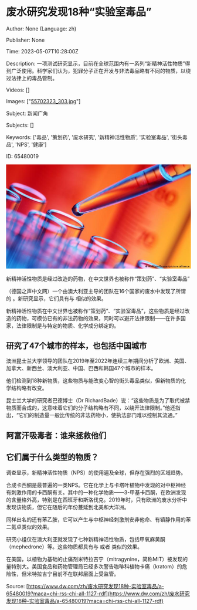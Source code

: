 # 废水研究发现18种“实验室毒品”

Author: None (Language: zh)

Publisher: None

Time: 2023-05-07T10:28:00Z

Description: 一项测试研究显示，目前在全球范围内有一系列“新精神活性物质”得到广泛使用。科学家们认为，犯罪分子正在开发与非法毒品略有不同的物质，以绕过法律上的毒品管制。

Videos: []

Images: ["[55702323_303.jpg](https://static.dw.com/image/55702323_303.jpg)"]

Subject: 新闻广角

Subjects: []

Keywords: ['毒品', '策划药', '废水研究', '新精神活性物质', '实验室毒品', '街头毒品', 'NPS', '健康']

ID: 65480019

<!--METADATA-->

[ ![](../Images/dwzh/2023-05-07T10-28-00Z/55702323_303.jpg)](https://www.dw.com/zh/overlay/image/article/65480019/55702323)

新精神活性物质是经过改造的药物，在中文世界也被称作“策划药”、“实验室毒品”

（德国之声中文网）一个由澳大利亚主导的团队在16个国家的废水中发现了所谓的 [ ](https://www.unodc.org/LSS/Page/NPS)。新研究显示，它们具有与 [ ](https://www.dw.com/zh/zh/新冠疫情改变毒品走私模式/a-53972479) 相似的效果。

新精神活性物质在中文世界也被称作“策划药”、“实验室毒品”，这些物质是经过改造的药物，可模仿已有的非法药物的效果，同时可以避开法律限制——在许多国家，法律限制是与特定的物质、化学成分绑定的。

##  **研究了47个城市的样本，也包括中国城市**

澳洲昆士兰大学领导的团队在2019年至2022年连续三年期间分析了欧洲、美国、加拿大、新西兰、澳大利亚、中国、巴西和韩国47个城市的样本。

他们检测到18种新物质，这些物质与能改变心智的街头毒品类似，但新物质的化学结构略有改变。

昆士兰大学的研究者巴德博士（Dr RichardBade）说：“这些物质是为了取代被禁物质而合成的，这意味着它们的分子结构略有不同，以绕开法律限制。”他还指出，“它们的制造量一般比传统的非法药物小，使执法部门难以控制其流通。”

##  阿富汗吸毒者：谁来拯救他们

##  **它们属于什么类型的物质？**

调查显示，新精神活性物质（NPS）的使用遍及全球，但存在强烈的区域趋势。

合成卡西酮是最普遍的一类NPS。它在化学上与卡塔叶植物中发现的对中枢神经有刺激作用的卡西酮有关。其中的一种化学物质——3-甲基卡西酮，在欧洲发现的含量格外高，特别是在西班牙和斯洛伐克。2019年时，只有欧洲的废水分析中发现该物质，但它在随后的年份蔓延到北美和大洋洲。

同样出名的还有苯乙胺，它可以产生与中枢神经刺激剂安非他命、有镇静作用的苯二氮卓类似的效果。

研究小组仅在澳大利亚就发现了七种新精神活性物质，包括甲氧麻黄酮（mephedrone）等。这些物质都具有与 [](https://www.dw.com/zh/zh/德国周末派对满是可卡因摇头丸/a-2331749) 或者 [](https://www.dw.com/zh/zh/可疑包裹在公海漂浮-新西兰查获32吨可卡因/a-64642453) 类似的效果。

在美国，以植物为基础的止痛剂米特拉吉宁（mitragynine，简称MIT）被发现的量特别大。美国食品和药物管理局已经多次警告咖啡科植物卡痛（kratom）的危险性，但米特拉吉宁目前不在联邦层面上受监管。

Source: [https://www.dw.com/zh/废水研究发现18种-实验室毒品/a-65480019?maca=chi-rss-chi-all-1127-rdf](https://www.dw.com/zh/废水研究发现18种-实验室毒品/a-65480019?maca=chi-rss-chi-all-1127-rdf)